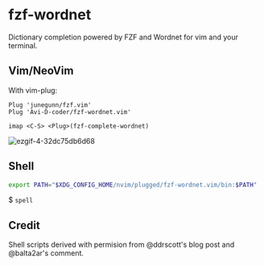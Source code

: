 # fzf-wordnet
Dictionary completion powered by FZF and Wordnet for vim and your terminal.

## Vim/NeoVim
With vim-plug:

```vim
Plug 'junegunn/fzf.vim'
Plug 'Avi-D-coder/fzf-wordnet.vim'

imap <C-S> <Plug>(fzf-complete-wordnet)
```
![ezgif-4-32dc75db6d68](https://user-images.githubusercontent.com/29133776/60706168-de395500-9ed6-11e9-996c-58d2996c59ba.gif)

## Shell

```bash
export PATH="$XDG_CONFIG_HOME/nvim/plugged/fzf-wordnet.vim/bin:$PATH"
```
$ `spell`

## Credit
Shell scripts derived with permision from @ddrscott's blog post and @balta2ar's comment.
